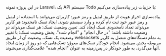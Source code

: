 در این پروژه نمونه Laravel، یک API سیستم Todo با جزییات زیر پیاده‌سازی می‌کنیم:

پیاده‌سازی احراز هویت از طریق ایمیل و رمز عبور: کاربران می‌توانند با استفاده از ایمیل و رمز عبور خود ثبت نام کرده و وارد سیستم شوند.
ایجاد تسک نامحدود: هر کاربر می‌تواند تعداد نامحدودی تسک ایجاد کند.
تعیین وضعیت تسک: هر تسک می‌تواند دو وضعیت داشته باشد: "در حال انجام" و "انجام شده".
پخش وضعیت تسک: با تغییر وضعیت یک تسک، وضعیت آن از طریق websockets به تمام دستگاه‌های متصل به کاربر مربوطه پخش می‌شود.
انجام خودکار تسک‌های معوق: تسک‌هایی که دو روز از زمان ایجاد آنها می‌گذرد، به طور خودکار در پس‌زمینه به عنوان "انجام شده" علامت‌گذاری می‌شوند.